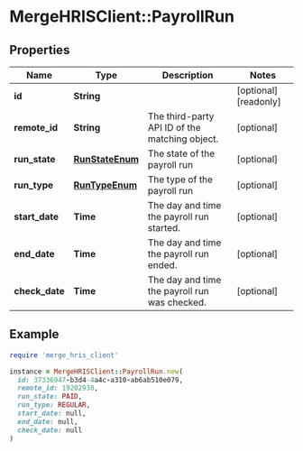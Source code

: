 # MergeHRISClient::PayrollRun

## Properties

| Name | Type | Description | Notes |
| ---- | ---- | ----------- | ----- |
| **id** | **String** |  | [optional][readonly] |
| **remote_id** | **String** | The third-party API ID of the matching object. | [optional] |
| **run_state** | [**RunStateEnum**](RunStateEnum.md) | The state of the payroll run | [optional] |
| **run_type** | [**RunTypeEnum**](RunTypeEnum.md) | The type of the payroll run | [optional] |
| **start_date** | **Time** | The day and time the payroll run started. | [optional] |
| **end_date** | **Time** | The day and time the payroll run ended. | [optional] |
| **check_date** | **Time** | The day and time the payroll run was checked. | [optional] |

## Example

```ruby
require 'merge_hris_client'

instance = MergeHRISClient::PayrollRun.new(
  id: 37336947-b3d4-4a4c-a310-ab6ab510e079,
  remote_id: 19202938,
  run_state: PAID,
  run_type: REGULAR,
  start_date: null,
  end_date: null,
  check_date: null
)
```

